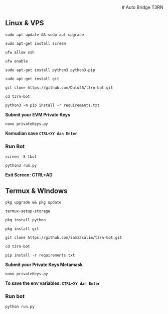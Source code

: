 <p style="font-size:14px" align="right">
# Auto Bridge T3RN

## Linux & VPS
```
sudo apt update && sudo apt upgrade
```
```
sudo apt-get install screen
```
```
ufw allow ssh
```
```
ufw enable
```
```
sudo apt-get install python3 python3-pip
```
```
sudo apt-get install git
```
```
git clone https://github.com/Dalu26/t3rn-bot.git
```
```
cd t3rn-bot
```
```
python3 -m pip install -r requirements.txt
```
**Submit your EVM Private Keys**
```
nano privateKeys.py
```
**Kemudian save `CTRL+XY dan Enter`**
### Run Bot
```
screen -S tbot
```
```
python3 run.py
```
**Exit Screen: CTRL+AD**

## Termux & WIndows
```
pkg upgrade && pkg update
```
```
termux-setup-storage
```
```
pkg install python
```
```
pkg install git
```
```
git clone https://github.com/zamzasalim/t3rn-bot.git
```
```
cd t3rn-bot
```
```
pip install -r requirements.txt
```
**Submit your Private Keys Metamask**
```
nano privateKeys.py
```
**To save the env variables: `CTRL+XY dan Enter`**
### Run bot
```
python run.py
```
